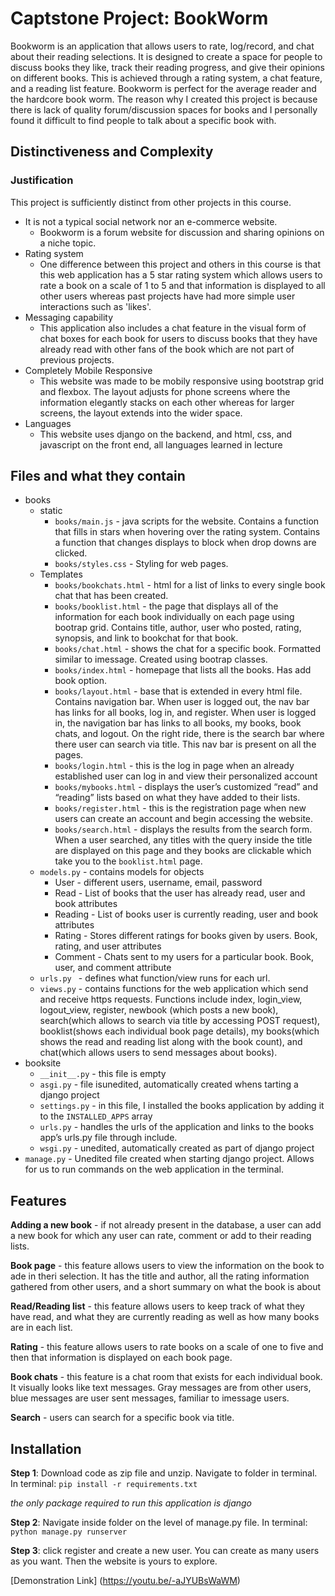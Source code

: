 # Captstone Project: BookWorm
Bookworm is an application that allows users to rate, log/record, and chat about their reading selections. It is designed to create a space for people to discuss books they like, track their reading progress, and give their opinions on different books. This is achieved through a rating system, a chat feature, and a reading list feature. Bookworm is perfect for the average reader and the hardcore book worm. The reason why I created this project is because there is lack of quality forum/discussion spaces for books and I personally found it difficult to find people to talk about a specific book with. 

## Distinctiveness and Complexity

### Justification

This project is sufficiently distinct from other projects in this course. 

* It is not a typical social network nor an e-commerce website. 
    - Bookworm is a forum website for discussion and sharing opinions on a niche topic. 
* Rating system
    - One difference between this project and others in this course is that this web application has a 5 star rating system which allows users to rate a book on a scale of 1 to 5 and that information is displayed to all other users whereas past projects have had more simple user interactions such as 'likes'. 
* Messaging capability
    - This application also includes a chat feature in the visual form of chat boxes for each book for users to discuss books that they have already read with other fans of the book which are not part of previous projects. 
* Completely Mobile Responsive
    - This website was made to be mobily responsive using bootstrap grid and flexbox. The layout adjusts for phone screens where the information elegantly stacks on each other whereas for larger screens, the layout extends into the wider space. 
* Languages
    - This website uses django on the backend, and html, css, and javascript on the front end, all languages learned in lecture

## Files and what they contain

* books
    - static
        - ```books/main.js``` - java scripts for the website. Contains a function that fills in stars when hovering over the rating system. Contains a function that changes displays to block when drop downs are clicked. 
        - ```books/styles.css``` - Styling for web pages. 
    - Templates
        - ```books/bookchats.html``` -  html for a list of links to every single book chat that has been created.
        - ```books/booklist.html``` -  the page that displays all of the information for each book individually on each page using bootrap grid. Contains title, author, user who posted, rating, synopsis, and link to bookchat for that book. 
        - ```books/chat.html``` - shows the chat for a specific book. Formatted similar to imessage. Created using bootrap classes. 
        - ```books/index.html``` - homepage that lists all the books. Has add book option. 
        - ```books/layout.html``` -  base that is extended in every html file. Contains navigation bar. When user is logged out, the nav bar has links for all books, log in, and register. When user is logged in, the navigation bar has links to all books, my books, book chats, and logout. On the right ride, there is the search bar where there user can search via title. This nav bar is present on all the pages. 
        - ```books/login.html``` - this is the log in page when an already established user can log in and view their personalized account
        - ```books/mybooks.html``` - displays the user’s customized “read” and “reading” lists based on what they have added to their lists. 
        - ```books/register.html``` - this is the registration page when new users can create an account and begin accessing the website. 
        - ```books/search.html``` - displays the results from the search form. When a user searched, any titles with the query inside the title are displayed on this page and they books are clickable which take you to the ```booklist.html``` page. 
    - ```models.py``` - contains models for objects
        - User - different users, username, email, password
        - Read - List of books that the user has already read, user and book attributes
        - Reading - List of books user is currently reading, user and book attributes
        - Rating - Stores different ratings for books given by users. Book, rating, and user attributes
        - Comment - Chats sent to my users for a particular book. Book, user, and comment attribute
    - ```urls.py ``` - defines what function/view runs for each url. 
    - ```views.py``` - contains functions for the web application which send and receive https requests. Functions include index, login_view, logout_view, register, newbook (which posts a new book), search(which allows to search via title by accessing POST request), booklist(shows each individual book page details), my books(which shows the read and reading list along with the book count), and chat(which allows users to send messages about books). 
* booksite
    - ```__init__.py``` - this file is empty 
    - ```asgi.py``` - file isunedited, automatically created whens tarting a django project
    - ```settings.py``` - in this file, I installed the books application by adding it to the ```INSTALLED_APPS``` array
    - ```urls.py``` - handles the urls of the application and links to the books app’s urls.py file through include. 
    - ```wsgi.py``` - unedited, automatically created as part of django project
* ```manage.py``` - Unedited file created when starting django project. Allows for us to run commands on the web application in the terminal. 


## Features

__Adding a new book__ - if not already present in the database, a user can add a new book for which any user can rate, comment or add to their reading lists. 

__Book page__ - this feature allows users to view the information on the book to ade in theri selection. It has the title and author, all the rating information gathered from other users, and a short summary on what the book is about

__Read/Reading list__ - this feature allows users to keep track of what they have read, and what they are currently reading as well as how many books are in each list. 

__Rating__ - this feature allows users to rate books on a scale of one to five and then that information is displayed on each book page. 

__Book chats__ - this feature is a chat room that exists for each individual book. It visually looks like text messages. Gray messages are from other users, blue messages are user sent messages, familiar to imessage users. 

__Search__ - users can search for a specific book via title. 

## Installation

__Step 1__:
Download code as zip file and unzip. Navigate to folder in terminal. 
In terminal: 
```pip install -r requirements.txt```

_the only package required to run this application is django_ 

__Step 2__: 
Navigate inside folder on the level of manage.py file.
In terminal: 
```python manage.py runserver```

__Step 3__: 
click register and create a new user. You can create as many users as you want. Then the website is yours to explore. 

[Demonstration Link] (https://youtu.be/-aJYUBsWaWM)













